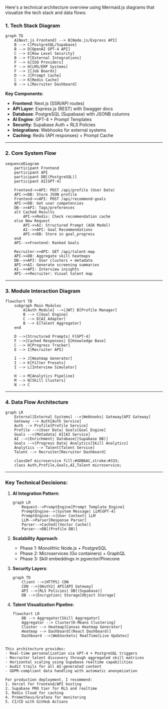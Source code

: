 Here's a technical architecture overview using Mermaid.js diagrams that visualize the tech stack and data flows:

### 1. Tech Stack Diagram
```mermaid
graph TD
    A[Next.js Frontend] --> B[Node.js/Express API]
    B --> C[PostgreSQL/Supabase]
    B --> D[OpenAI GPT-4 API]
    C --> E[Row Level Security]
    B --> F[External Integrations]
    F --> G[SSO Providers]
    F --> H[LMS/ERP Systems]
    F --> I[Job Boards]
    D --> J[Prompt Cache]
    C --> K[Redis Cache]
    B --> L[Recruiter Dashboard]
```

**Key Components:**
- **Frontend**: Next.js (SSR/API routes)
- **API Layer**: Express.js (REST) with Swagger docs
- **Database**: PostgreSQL (Supabase) with JSONB columns
- **AI Engine**: GPT-4 + Prompt Templates
- **Security**: Supabase Auth + RLS Policies
- **Integrations**: Webhooks for external systems
- **Caching**: Redis (API responses) + Prompt Cache

---

### 2. Core System Flow
```mermaid
sequenceDiagram
    participant Frontend
    participant API
    participant DB[(PostgreSQL)]
    participant AI[GPT-4]

    Frontend->>API: POST /api/profile (User Data)
    API->>DB: Store JSON profile
    Frontend->>API: POST /api/recommend-goals
    API->>DB: Get user competencies
    DB-->>API: Tags/preferences
    alt Cached Results
        API->>Redis: Check recommendation cache
    else New Request
        API->>AI: Structured Prompt (ASK Model)
        AI-->>API: Goal Recommendations
        API->>DB: Store in goal_progress
    end
    API-->>Frontend: Ranked Goals
    
    Recruiter->>API: GET /api/talent-map
    API->>DB: Aggregate skill heatmaps
    DB-->>API: User clusters + metadata
    API->>AI: Generate screening summaries
    AI-->>API: Interview insights
    API-->>Recruiter: Visual talent map
```

---

### 3. Module Interaction Diagram
```mermaid
flowchart TB
    subgraph Main Modules
        A[Auth Module] -->|JWT| B[Profile Manager]
        B --> C[Goal Engine]
        C --> D[AI Adapter]
        B --> E[Talent Aggregator]
    end
    
    D -->|Structured Prompts| F[GPT-4]
    F -->|Cached Responses| G[Knowledge Base]
    C --> H[Progress Tracker]
    E --> I[Recruiter API]
    
    I --> J[Heatmap Generator]
    I --> K[Filter Presets]
    I --> L[Interview Simulator]
    
    H --> M[Analytics Pipeline]
    M --> N[Skill Clusters]
    N --> C
```

---

### 4. Data Flow Architecture
```mermaid
graph LR
    External[External Systems] -->|Webhooks| Gateway[API Gateway]
    Gateway --> Auth[Auth Service]
    Auth --> Profile[Profile Service]
    Profile -->|User Data| Goals[Goal Engine]
    Goals -->|Metadata| AI[AI Service]
    AI -->|Enrichment| Database[(Supabase DB)]
    Goals -->|Progress Data| Analytics[Skill Analytics]
    Analytics --> Talent[Talent Service]
    Talent --> Recruiter[Recruiter Dashboard]
    
    classDef microservice fill:#4DB6AC,stroke:#333;
    class Auth,Profile,Goals,AI,Talent microservice;
```

---

### Key Technical Decisions:
1. **AI Integration Pattern**:
   ```mermaid
   graph LR
       Request-->PromptEngine[Prompt Template Engine]
       PromptEngine-->|System Message| LLM[GPT-4]
       PromptEngine-->|User Context| LLM
       LLM-->Parser[Response Parser]
       Parser-->Cached[(Vector Cache)]
       Parser-->DB[(Profile DB)]
   ```

2. **Scalability Approach**:
   - Phase 1: Monolithic Node.js + PostgreSQL
   - Phase 2: Microservices (Go containers) + GraphQL
   - Phase 3: Skill embeddings in pgvector/Pinecone

3. **Security Layers**:
   ```mermaid
   graph TD
       Client -->|HTTPS| CDN
       CDN -->|OAuth2| API[API Gateway]
       API -->|RLS Policies| DB[(Supabase)]
       DB -->|Encryption| Storage[Object Storage]
   ```

4. **Talent Visualization Pipeline**:
   ```mermaid
   flowchart LR
       DB --> Aggregator[Skill Aggregator]
       Aggregator --> Cluster[K-Means Clustering]
       Cluster --> Heatmap[Canvas Heatmap Generator]
       Heatmap --> Dashboard[(React Dashboard)]
       Dashboard -->|WebSockets| RealTime[Live Updates]
```

This architecture provides:
- Real-time personalization via GPT-4 + PostgreSQL triggers
- Recruiter talent discovery through aggregated skill matrices
- Horizontal scaling using Supabase realtime capabilities
- Audit trails for all AI-generated content
- GDPR-compliant data handling with automatic anonymization

For production deployment, I recommend:
1. Vercel for frontend/API hosting
2. Supabase PRO tier for RLS and realtime
3. Redis Cloud for caching
4. Prometheus/Grafana for monitoring
5. CI/CD with GitHub Actions
